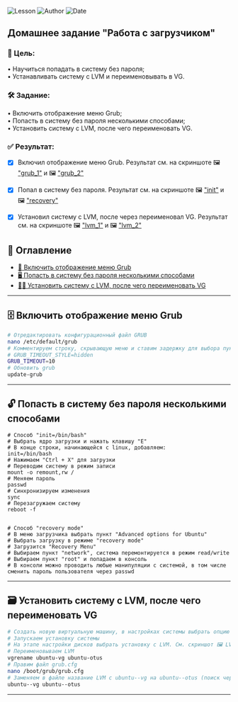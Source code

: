 ![Lesson](https://img.shields.io/badge/Lesson-otus__GRUB-blue)
![Author](https://img.shields.io/badge/Author-Kamil%20Ibragimov-green)
![Date](https://img.shields.io/badge/Date-01.06.2025-yellow)

## Домашнее задание "Работа с загрузчиком"   
### 🎯 Цель:   
• Научиться попадать в систему без пароля;   
• Устанавливать систему с LVM и переименовывать в VG.   

### 🛠️ Задание:   
• Включить отображение меню Grub;   
• Попасть в систему без пароля несколькими способами;   
• Установить систему с LVM, после чего переименовать VG.   

### ✅ Результат:   
- [x] Включил отображение меню Grub. Результат см. на скриншоте 🖼️ ["grub_1"](https://github.com/kamil1403/otus_GRUB/blob/main/screenshots/grub_menu_1.png) и 🖼️ ["grub_2"](https://github.com/kamil1403/otus_GRUB/blob/main/screenshots/grub_menu_2.png)      
- [x] Попал в систему без пароля. Результат см. на скриншоте 🖼️ ["init"](https://github.com/kamil1403/otus_GRUB/blob/main/screenshots/init.png) и 🖼️ ["recovery"](https://github.com/kamil1403/otus_GRUB/blob/main/screenshots/recovery.png)   
- [x] Установил систему с LVM, после через переименовал VG. Результат см. на скриншоте 🖼️ ["lvm_1"](https://github.com/kamil1403/otus_GRUB/blob/main/screenshots/lvm_1.png) и 🖼️ ["lvm_2"](https://github.com/kamil1403/otus_GRUB/blob/main/screenshots/lvm_2.png)    


## 🧭 Оглавление

- [📜 Включить отображение меню Grub](#menu)
- [🖥️ Попасть в систему без пароля несколькими способами](#passwd)
- [✍🏻 Установить систему с LVM, после чего переименовать VG](#vg)

---

<a id="menu"></a>
## 🗄️ Включить отображение меню Grub

```bash
# Отредактировать конфигурационный файл GRUB
nano /etc/default/grub
# Комментируем строку, скрывающую меню и ставим задержку для выбора пункта меню в 10 секунд
# GRUB_TIMEOUT_STYLE=hidden
GRUB_TIMEOUT=10
# Обновить grub
update-grub
```

---

<a id="passwd"></a>
## 🔓 Попасть в систему без пароля несколькими способами

```bash|
# Способ "init=/bin/bash"
# Выбрать ядро загрузки и нажать клавишу "E"
# В конце строки, начинающейся с linux, добавляем:
init=/bin/bash
# Нажимаем "Ctrl + X" для загрузки
# Переводим систему в режим записи
mount -o remount,rw /
# Меняем пароль
passwd
# Синхронизируем изменения
sync
# Перезагружаем систему
reboot -f


# Способ "recovery mode"
# В меню загрузчика выбрать пункт "Advanced options for Ubuntu"
# Выбрать загрузку в режиме "recovery mode"
# Загрузится "Recovery Menu"
# Выбираем пункт "network", система перемонтируется в режим read/write
# Выбираем пункт "root" и попадаем в консоль
# В консоли можно проводить любые манипуляции с системой, в том числе сменить пароль пользователя через passwd
```

---

<a id="vg"></a>
## 🗃️ Установить систему с LVM, после чего переименовать VG

```bash
# Создать новую виртуальную машину, в настройках системы выбрать опцию "Включить EFI"
# Запускаем установку системы
# На этапе настройки дисков выбрать установку с LVM. См. скриншот 🖼️ LVM
# Переименовываем LVM
vgrename ubuntu-vg ubuntu-otus
# Правим файл grub.cfg
nano /boot/grub/grub.cfg
# Заменяем в файле название LVM c ubuntu--vg на ubuntu--otus (поиск через "Ctrl + W")
ubuntu--vg ubuntu--otus
```

---
